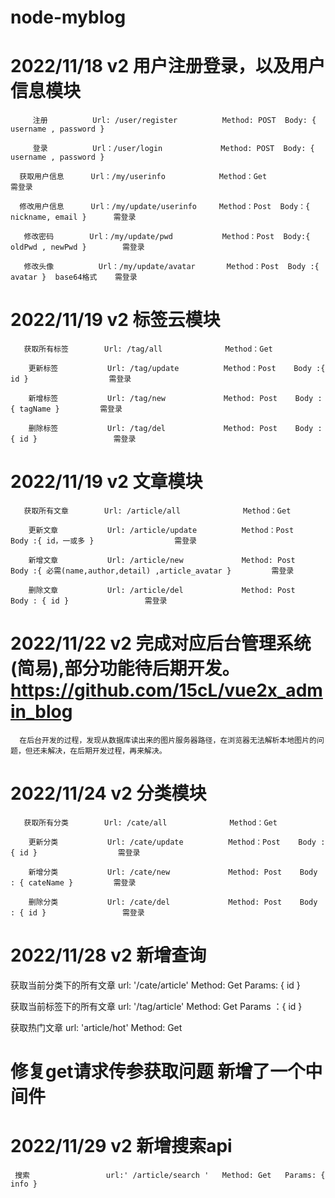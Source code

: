 # node-myblog

# 2022/11/18  v2 用户注册登录，以及用户信息模块
         注册          Url: /user/register          Method: POST  Body: { username , password } 
         
         登录          Url：/user/login             Method: POST  Body: { username , password } 
         
      获取用户信息      Url：/my/userinfo            Method：Get              需登录
      
      修改用户信息      Url：/my/update/userinfo     Method：Post  Body：{  nickname, email }      需登录 
      
       修改密码        Url：/my/update/pwd           Method：Post  Body:{ oldPwd , newPwd }        需登录 
       
       修改头像          Url：/my/update/avatar       Method：Post  Body :{ avatar }  base64格式    需登录             


# 2022/11/19 v2  标签云模块
       获取所有标签        Url: /tag/all              Method：Get

        更新标签           Url: /tag/update          Method：Post    Body :{ id }                  需登录

        新增标签           Url: /tag/new             Method: Post    Body :{ tagName }         需登录

        删除标签           Url: /tag/del             Method: Post    Body : { id }                 需登录

# 2022/11/19 v2 文章模块
       获取所有文章        Url: /article/all              Method：Get

        更新文章           Url: /article/update          Method：Post    Body :{ id，一或多 }                  需登录

        新增文章           Url: /article/new             Method: Post    Body :{ 必需(name,author,detail) ,article_avatar }         需登录

        删除文章           Url: /article/del             Method: Post    Body : { id }                 需登录

# 2022/11/22 v2 完成对应后台管理系统(简易),部分功能待后期开发。https://github.com/15cL/vue2x_admin_blog
      
      在后台开发的过程，发现从数据库读出来的图片服务器路径，在浏览器无法解析本地图片的问题，但还未解决，在后期开发过程，再来解决。


# 2022/11/24 v2 分类模块
       获取所有分类        Url: /cate/all              Method：Get

        更新分类           Url: /cate/update          Method：Post    Body : { id }                  需登录

        新增分类           Url: /cate/new             Method: Post    Body : { cateName }         需登录

        删除分类           Url: /cate/del             Method: Post    Body : { id }                 需登录

# 2022/11/28 v2 新增查询
 获取当前分类下的所有文章   url: '/cate/article'        Method: Get    Params: { id } 

 获取当前标签下的所有文章   url: '/tag/article'        Method: Get    Params ：{ id } 

 获取热门文章              url: 'article/hot'          Method: Get    


# 修复get请求传参获取问题 新增了一个中间件

# 2022/11/29 v2 新增搜索api
     搜索                 url:' /article/search '   Method: Get   Params: { info }